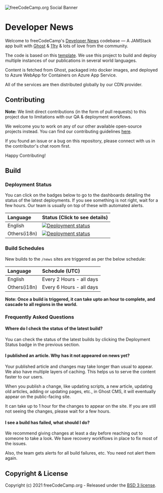 ![freeCodeCamp.org Social Banner](https://s3.amazonaws.com/freecodecamp/wide-social-banner.png)

# Developer News

Welcome to freeCodeCamp's [Developer News][1] codebase — A JAMStack app built with [Ghost][2] & [11ty][3] & lots of love from the community.

The code is based on this [template][4]. We use this project to build and deploy multiple instances of our publications in several world languages.

Content is fetched from Ghost, packaged into docker images, and deployed to Azure WebApp for Containers on Azure App Service.

All of the services are then distributed globally by our CDN provider.

## Contributing

**Note:** We limit direct contributions (in the form of pull requests) to this project due to limitations with our QA & deployment workflows.

We welcome you to work on any of our other available open-source projects instead. You can find our contributing guidelines [here][5].

If you found an issue or a bug on this repository, please connect with us in the contributor's chat room first.

Happy Contributing!

## Build

### Deployment Status

You can click on the badges below to go to the dashboards detailing the status of the latest deployments. If you see something is not right, wait for a few hours. Our team is usually on top of these with automated alerts.

| Language     | Status (Click to see details) |
| :----------- | :---------------------------- |
| English      | [![Deployment status][6]][7]  |
| Others(i18n) | [![Deployment status][8]][9]  |

### Build Schedules

New builds to the `/news` sites are triggered as per the below schedule:

| Language     | Schedule (UTC)           |
| :----------- | :----------------------- |
| English      | Every 2 Hours - all days |
| Others(i18n) | Every 6 Hours - all days |

**Note: Once a build is triggered, it can take upto an hour to complete, and cascade to all regions in the world.**

### Frequently Asked Questions

#### Where do I check the status of the latest build?

You can check the status of the latest builds by clicking the Deployment Status badge in the previous section.

#### I published an article. Why has it not appeared on news yet?

Your published article and changes may take longer than usual to appear. We also have multiple layers of caching. This helps us to serve the content faster to our users.

When you publish a change, like updating scripts, a new article, updating old articles, adding or updating pages, etc., in Ghost CMS, it will eventually appear on the public-facing site.

It can take up to 1 hour for the changes to appear on the site. If you are still not seeing the changes, please wait for a few hours.

#### I see a build has failed, what should I do?

We recommend giving changes at least a day before reaching out to someone to take a look. We have recovery workflows in place to fix most of the issues.

Also, the team gets alerts for all build failures, etc. You need not alert them again.

## Copyright & License

Copyright (c) 2021 freeCodeCamp.org - Released under the
[BSD 3 license](LICENSE.md).

[1]: https://www.freecodecamp.org/news
[2]: https://ghost.org/
[3]: https://www.11ty.io/
[4]: https://github.com/TryGhost/eleventy-starter-ghost
[5]: https://contribute.freecodecamp.org/#/
[6]: https://dev.azure.com/freeCodeCamp-org/news/_apis/build/status/build-deploy-eng
[7]: https://dev.azure.com/freeCodeCamp-org/news/_build/latest?definitionId=31
[8]: https://github.com/freeCodeCamp/news/actions/workflows/deploy-i18n.yml/badge.svg
[9]: https://github.com/freeCodeCamp/news/actions/workflows/deploy-i18n.yml

